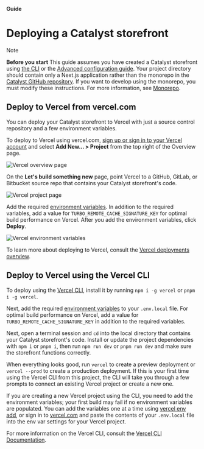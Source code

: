 **Guide**
# Deploying a Catalyst storefront

> [!NOTE]
> **Before you start**
> This guide assumes you have created a Catalyst storefront using [the CLI](/cli) or the [Advanced configuration guide](/monorepo). Your project directory should contain only a Next.js application rather than the monorepo in the [Catalyst GitHub repository](https://github.com/bigcommerce/catalyst). If you want to develop using the monorepo, you must modify these instructions. For more information, see [Monorepo](/monorepo).

## Deploy to Vercel from vercel.com

You can deploy your Catalyst storefront to Vercel with just a source control repository and a few environment variables.

To deploy to Vercel using vercel.com, [sign up or sign in to your Vercel account](https://vercel.com/signup) and select **Add New... > Project** from the top right of the Overview page.

![Vercel overview page](https://storage.googleapis.com/bigcommerce-production-dev-center/images/catalyst/deployment-vercel-overview.jpg)

On the **Let's build something new** page, point Vercel to a GitHub, GitLab, or Bitbucket source repo that contains your Catalyst storefront's code. 

![Vercel project page](https://storage.googleapis.com/bigcommerce-production-dev-center/images/catalyst/deployment-vercel-project-page.jpg)

Add the required [environment variables](/environment-variables). In addition to the required variables, add a value for `TURBO_REMOTE_CACHE_SIGNATURE_KEY` for optimal build performance on Vercel. After you add the environment variables, click **Deploy**. 

![Vercel environment variables](https://storage.googleapis.com/bigcommerce-production-dev-center/images/catalyst/deployment-vercel-environment-variables.jpg)

To learn more about deploying to Vercel, consult the [Vercel deployments overview](https://vercel.com/docs/deployments/overview).

## Deploy to Vercel using the Vercel CLI

To deploy using the [Vercel CLI](https://vercel.com/docs/cli), install it by running `npm i -g vercel` or `pnpm i -g vercel`.

Next, add the required [environment variables](/environment-variables) to your `.env.local` file. For optimal build performance on Vercel, add a value for `TURBO_REMOTE_CACHE_SIGNATURE_KEY` in addition to the required variables.

Next, open a terminal session and `cd` into the local directory that contains your Catalyst storefront's code. Install or update the project dependencies with `npm i` or `pnpm i`, then run `npm run dev` or `pnpm run dev` and make sure the storefront functions correctly.

When everything looks good, run `vercel` to create a preview deployment or `vercel --prod` to create a production deployment. If this is your first time using the Vercel CLI from this project, the CLI will take you through a few prompts to connect an existing Vercel project or create a new one.

If you are creating a new Vercel project using the CLI, you need to add the environment variables; your first build may fail if no environment variables are populated. You can add the variables one at a time using [vercel env add](https://vercel.com/docs/cli/env), or sign in to [vercel.com](https://vercel.com) and paste the contents of your `.env.local` file into the env var settings for your Vercel project.

For more information on the Vercel CLI, consult the [Vercel CLI Documentation](https://vercel.com/docs/cli).
